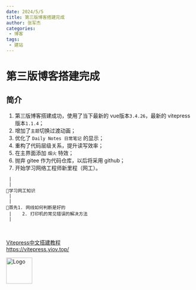 ```yaml
---
date: 2024/5/5
title: 第三版博客搭建完成
author: 张军杰
categories:
 - 博客
tags:
 - 建站
---
```

# 第三版博客搭建完成

## 简介


1. 第三版博客搭建成功，使用了当下最新的 vue版本`3.4.26`，最新的 vitepress 版本`1.1.4`；
2. 增加了`主题`切换过渡动画；
3. 优化了 `Daily Notes 日常笔记` 的显示；
4. 重构了代码层级关系，提升读写效率；
5. 在主界面添加 `烟火` 特效；
6. 抛弃 gitee 作为代码仓库，以后将采用 github；
7. 开始学习网络工程师新里程（网工）。


```ts:no-line-numbers
 |
 |
🔸学习网工知识
 |
 |
🔸首先1. 网线如何判断是好的
 |    2. 打印机的常见错误的解决方法
 |    
```

<br/>
<div class="linkcard">
  <a href="https://vitepress.yiov.top/" target="_blank">
    <p class="description">Vitepress中文搭建教程<br><span>https://vitepress.yiov.top/</span></p>
    <div class="logo">
        <img alt="Logo" width="70px" height="70px" src="https://gitee.com/zhangjunjiee/article-images/raw/master/images/202405051433983.jpg" />
    </div>
  </a>
</div>